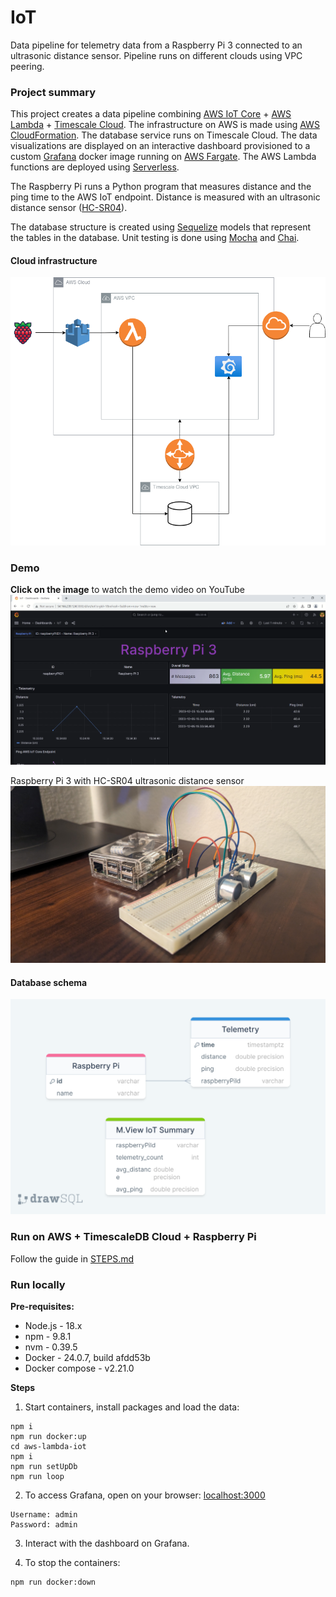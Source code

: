 # IoT

Data pipeline for telemetry data from a Raspberry Pi 3 connected to an ultrasonic distance sensor. Pipeline runs on different clouds using VPC peering. 

### Project summary

This project creates a data pipeline combining [AWS IoT Core](https://aws.amazon.com/iot-core/) + [AWS Lambda](https://www.sparkfun.com/products/15569) + [Timescale Cloud](https://www.timescale.com/). The infrastructure on AWS is made using [AWS CloudFormation](https://aws.amazon.com/cloudformation/). The database service runs on Timescale Cloud. The data visualizations are displayed on an interactive dashboard provisioned to a custom [Grafana](https://grafana.com/grafana/) docker image running on [AWS Fargate](https://aws.amazon.com/fargate/). The AWS Lambda functions are deployed using [Serverless](https://www.serverless.com/).

 The Raspberry Pi runs a Python program that measures distance and the ping time to the AWS IoT endpoint. Distance is measured with an ultrasonic distance sensor ([HC-SR04](https://www.sparkfun.com/products/15569)).
 
 The database structure is created using [Sequelize](https://sequelize.org/) models that represent the tables in the database. Unit testing is done using [Mocha](https://mochajs.org/) and [Chai](https://www.chaijs.com/).

#### Cloud infrastructure

![Cloud infrastructure](images/iot.drawio.png)

### Demo

**Click on the image** to watch the demo video on YouTube
[![Demo](images/iot-demo.png)](https://www.youtube.com/watch?v=fbq8nwANjpo)

Raspberry Pi 3 with HC-SR04 ultrasonic distance sensor 
![Raspberry Pi 3 with HC-SR04](images/raspberrypi.jpg)

#### Database schema

![Database schema](images/database-schema.png)


### Run on AWS + TimescaleDB Cloud + Raspberry Pi

Follow the guide in [STEPS.md](STEPS.md)

### Run locally

**Pre-requisites:**

- Node.js - 18.x
- npm - 9.8.1
- nvm - 0.39.5
- Docker - 24.0.7, build afdd53b
- Docker compose - v2.21.0

**Steps**

1. Start containers, install packages and load the data:
```console
npm i
npm run docker:up
cd aws-lambda-iot
npm i
npm run setUpDb
npm run loop
```

2. To access Grafana, open on your browser: [localhost:3000](http://localhost:3000)
```
Username: admin
Password: admin
```
3. Interact with the dashboard on Grafana.

4. To stop the containers:
```console
npm run docker:down
```